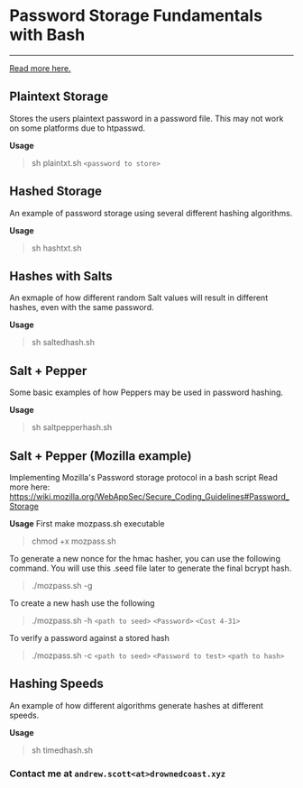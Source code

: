 # Password Storage Fundamentals with Bash
---
[Read more here.](https://medium.com/@aclaytonscott/examining-password-storage-methods-61819e659edf#.hobzlksw9)

## Plaintext Storage
Stores the users plaintext password in a password file.  This may not work on some platforms due to htpasswd.

**Usage**
> sh plaintxt.sh `<password to store>`


## Hashed Storage
An example of password storage using several different hashing algorithms.

**Usage**
> sh hashtxt.sh


## Hashes with Salts
An exmaple of how different random Salt values will result in different hashes, even with the same password.

**Usage**
> sh saltedhash.sh


## Salt + Pepper
Some basic examples of how Peppers may be used in password hashing.

**Usage**
> sh saltpepperhash.sh


## Salt + Pepper (Mozilla example)

Implementing Mozilla's Password storage protocol in a bash script
Read more here: https://wiki.mozilla.org/WebAppSec/Secure_Coding_Guidelines#Password_Storage

**Usage**
First make mozpass.sh executable 
> chmod +x mozpass.sh

To generate a new nonce for the hmac hasher, you can use the following command.  You will use this .seed file later to generate the final bcrypt hash.
> ./mozpass.sh -g 

To create a new hash use the following
> ./mozpass.sh -h `<path to seed>` `<Password>` `<Cost 4-31>`

To verify a password against a stored hash
> ./mozpass.sh -c `<path to seed>` `<Password to test>` `<path to hash>` 


## Hashing Speeds
An example of how different algorithms generate hashes at different speeds. 

**Usage**
> sh timedhash.sh






### Contact me at `andrew.scott<at>drownedcoast.xyz`
